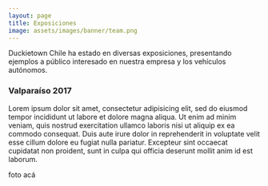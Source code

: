 ```yaml
---
layout: page
title: Exposiciones
image: assets/images/banner/team.png
---
```


<p>
  Duckietown Chile ha estado en diversas exposiciones, presentando ejemplos a público interesado en nuestra empresa y los vehículos autónomos.
</p>

<div class="row">
  <div class="6u 12u$(small)">
    <h3>Valparaíso 2017</h3>
    <p>Lorem ipsum dolor sit amet, consectetur adipisicing elit, sed do eiusmod
    tempor incididunt ut labore et dolore magna aliqua. Ut enim ad minim veniam,
    quis nostrud exercitation ullamco laboris nisi ut aliquip ex ea commodo
    consequat. Duis aute irure dolor in reprehenderit in voluptate velit esse
    cillum dolore eu fugiat nulla pariatur. Excepteur sint occaecat cupidatat non
    proident, sunt in culpa qui officia deserunt mollit anim id est laborum.</p>
  </div>
  <div class="6u$ 12u$(small)">
    foto acá
  </div>
</div>